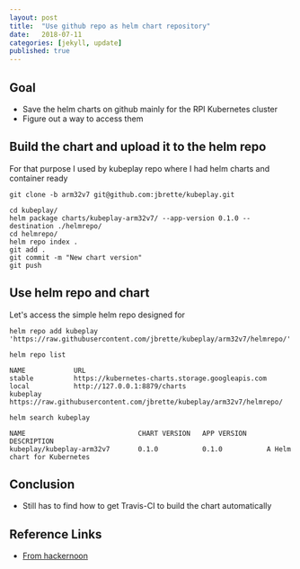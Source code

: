 ```yaml
---
layout: post
title:  "Use github repo as helm chart repository"
date:   2018-07-11
categories: [jekyll, update]
published: true
---
```


## Goal

- Save the helm charts on github mainly for the RPI Kubernetes cluster
- Figure out a way to access them 

## Build the chart and upload it to the helm repo

For that purpose I used by kubeplay repo where I had helm charts and container ready

~~~
git clone -b arm32v7 git@github.com:jbrette/kubeplay.git

cd kubeplay/
helm package charts/kubeplay-arm32v7/ --app-version 0.1.0 --destination ./helmrepo/
cd helmrepo/
helm repo index .
git add .
git commit -m "New chart version"
git push
~~~

## Use helm repo and chart

Let's access the simple helm repo designed for 
~~~
helm repo add kubeplay 'https://raw.githubusercontent.com/jbrette/kubeplay/arm32v7/helmrepo/'
~~~

~~~
helm repo list

NAME            URL
stable          https://kubernetes-charts.storage.googleapis.com
local           http://127.0.0.1:8879/charts
kubeplay        https://raw.githubusercontent.com/jbrette/kubeplay/arm32v7/helmrepo/
~~~

~~~
helm search kubeplay

NAME                            CHART VERSION   APP VERSION     DESCRIPTION
kubeplay/kubeplay-arm32v7       0.1.0           0.1.0           A Helm chart for Kubernetes
~~~

## Conclusion

- Still has to find how to get Travis-CI to build the chart automatically

## Reference Links

- [From hackernoon](https://hackernoon.com/using-a-private-github-repo-as-helm-chart-repo-https-access-95629b2af27c)

